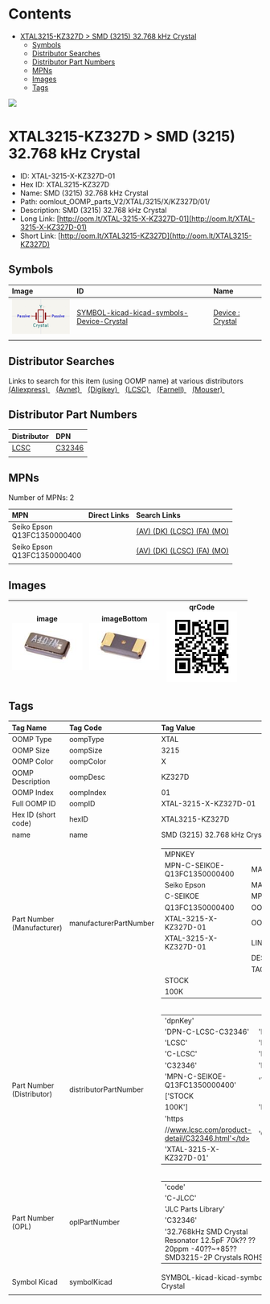 



Contents
========

* [XTAL3215-KZ327D > SMD (3215) 32.768 kHz Crystal](#xtal3215-kz327d--smd-3215-32768-khz-crystal)
	* [Symbols](#symbols)
	* [Distributor Searches](#distributor-searches)
	* [Distributor Part Numbers](#distributor-part-numbers)
	* [MPNs](#mpns)
	* [Images](#images)
	* [Tags](#tags)
  
![][im]
# XTAL3215-KZ327D > SMD (3215) 32.768 kHz Crystal

- ID: XTAL-3215-X-KZ327D-01
- Hex ID: XTAL3215-KZ327D
- Name: SMD (3215) 32.768 kHz Crystal
- Path: oomlout_OOMP_parts_V2/XTAL/3215/X/KZ327D/01/
- Description: SMD (3215) 32.768 kHz Crystal
- Long Link: [http://oom.lt/XTAL-3215-X-KZ327D-01](http://oom.lt/XTAL-3215-X-KZ327D-01)
- Short Link: [http://oom.lt/XTAL3215-KZ327D](http://oom.lt/XTAL3215-KZ327D)

## Symbols
  

|Image|ID|Name|
| :--- | :--- | :--- |
|[![](https://raw.githubusercontent.com/oomlout/oomlout_OOMP_eda_V2/main/SYMBOL/kicad/kicad-symbols/Device/Crystal/image_140.png)](https://github.com/oomlout/oomlout_OOMP_eda_V2/tree/main/SYMBOL/kicad/kicad-symbols/Device/Crystal/)|[SYMBOL-kicad-kicad-symbols-Device-Crystal](https://github.com/oomlout/oomlout_OOMP_eda_V2/tree/main/SYMBOL/kicad/kicad-symbols/Device/Crystal/)|[Device : Crystal](https://github.com/oomlout/oomlout_OOMP_eda_V2/tree/main/SYMBOL/kicad/kicad-symbols/Device/Crystal/)|
||||

## Distributor Searches
  
Links to search for this item (using OOMP name) at various distributors  
[(Aliexpress) ](https://www.aliexpress.com/wholesale?SearchText=SMD+3215+32.768+kHz+Crystal)&nbsp;&nbsp;&nbsp;[(Avnet) ](https://www.avnet.com/shop/us/search/SMD+3215+32.768+kHz+Crystal)&nbsp;&nbsp;&nbsp;[(Digikey) ](https://www.digikey.co.uk/en/products/result?s=SMD+3215+32.768+kHz+Crystal)&nbsp;&nbsp;&nbsp;[(LCSC) ](https://www.lcsc.com/search?q=SMD+3215+32.768+kHz+Crystal)&nbsp;&nbsp;&nbsp;[(Farnell) ](https://uk.farnell.com/search?st=SMD+3215+32.768+kHz+Crystal)&nbsp;&nbsp;&nbsp;[(Mouser) ](https://www.mouser.com/c/?q=SMD+3215+32.768+kHz+Crystal)&nbsp;&nbsp;&nbsp;
## Distributor Part Numbers
  

|Distributor|DPN|
| :--- | :--- |
|[LCSC](https://www.lcsc.com/product-detail/C32346.html)|[C32346](https://www.lcsc.com/product-detail/C32346.html)|
|||

## MPNs
  
Number of MPNs: 2  

|MPN|Direct Links|Search Links|
| :--- | :--- | :--- |
|Seiko Epson<br>Q13FC1350000400||[(AV) ](https://www.avnet.com/shop/us/search/Q13FC1350000400)[(DK) ](https://www.digikey.co.uk/products/en?keywords=Q13FC1350000400)[(LCSC) ](https://www.lcsc.com/search?q=Q13FC1350000400)[(FA) ](https://uk.farnell.com/search?st=Q13FC1350000400)[(MO) ](https://www.mouser.com/c/?q=Q13FC1350000400)|
|Seiko Epson<br>Q13FC1350000400||[(AV) ](https://www.avnet.com/shop/us/search/Q13FC1350000400)[(DK) ](https://www.digikey.co.uk/products/en?keywords=Q13FC1350000400)[(LCSC) ](https://www.lcsc.com/search?q=Q13FC1350000400)[(FA) ](https://uk.farnell.com/search?st=Q13FC1350000400)[(MO) ](https://www.mouser.com/c/?q=Q13FC1350000400)|
||||

## Images
  

|image<br>[![](https://raw.githubusercontent.com/oomlout/oomlout_OOMP_parts_V2/main/XTAL/3215/X/KZ327D/01/image_140.jpg)](https://github.com/oomlout/oomlout_OOMP_parts_V2/tree/main/XTAL/3215/X/KZ327D/01/image.jpg)|imageBottom<br>[![](https://raw.githubusercontent.com/oomlout/oomlout_OOMP_parts_V2/main/XTAL/3215/X/KZ327D/01/image_BOTTOM_140.jpg)](https://github.com/oomlout/oomlout_OOMP_parts_V2/tree/main/XTAL/3215/X/KZ327D/01/image_BOTTOM.jpg)|qrCode<br>[![](https://raw.githubusercontent.com/oomlout/oomlout_OOMP_parts_V2/main/XTAL/3215/X/KZ327D/01/qrCode_140.png)](https://github.com/oomlout/oomlout_OOMP_parts_V2/tree/main/XTAL/3215/X/KZ327D/01/qrCode.png)||
| :---: | :---: | :---: | :---: |

## Tags
  

|Tag Name|Tag Code|Tag Value|
| :--- | :--- | :--- |
|OOMP Type|oompType|XTAL|
|OOMP Size|oompSize|3215|
|OOMP Color|oompColor|X|
|OOMP Description|oompDesc|KZ327D|
|OOMP Index|oompIndex|01|
|Full OOMP ID|oompID|XTAL-3215-X-KZ327D-01|
|Hex ID (short code)|hexID|XTAL3215-KZ327D|
|name|name|SMD (3215) 32.768 kHz Crystal|
|Part Number (Manufacturer)|manufacturerPartNumber|<table><tr><td>MPNKEY</td></tr><tr><td> MPN-C-SEIKOE-Q13FC1350000400</td><td> MANUFACTURER</td></tr><tr><td> Seiko Epson</td><td> MANUCODE</td></tr><tr><td> C-SEIKOE</td><td> MPN</td></tr><tr><td> Q13FC1350000400</td><td> OOMPIDPARTIAL</td></tr><tr><td> XTAL-3215-X-KZ327D-01</td><td> OOMPID</td></tr><tr><td> XTAL-3215-X-KZ327D-01</td><td> LINK</td></tr><tr><td> </td><td> DESCRIPTION</td></tr><tr><td> </td><td> TAGS</td></tr><tr><td> STOCK</td></tr><tr><td>100K</td></tr></table></td><td> <table><tr><td>MPNKEY</td></tr><tr><td> MPN-C-SEIKOE-Q13FC1350000400</td><td> MANUFACTURER</td></tr><tr><td> Seiko Epson</td><td> MANUCODE</td></tr><tr><td> C-SEIKOE</td><td> MPN</td></tr><tr><td> Q13FC1350000400</td><td> OOMPIDPARTIAL</td></tr><tr><td> XTAL-3215-X-KZ327D-01</td><td> OOMPID</td></tr><tr><td> XTAL-3215-X-KZ327D-01</td><td> LINK</td></tr><tr><td> </td><td> DESCRIPTION</td></tr><tr><td> </td><td> TAGS</td></tr><tr><td> STOCK</td></tr><tr><td>100K</td></tr></table>|
|Part Number (Distributor)|distributorPartNumber|<table><tr><td>'dpnKey'</td></tr><tr><td> 'DPN-C-LCSC-C32346'</td><td> 'DISTRIBUTOR'</td></tr><tr><td> 'LCSC'</td><td> 'DISTRCODE'</td></tr><tr><td> 'C-LCSC'</td><td> 'DPN'</td></tr><tr><td> 'C32346'</td><td> 'MPN'</td></tr><tr><td> 'MPN-C-SEIKOE-Q13FC1350000400'</td><td> 'TAGS'</td></tr><tr><td> ['STOCK</td></tr><tr><td>100K']</td><td> 'LINK'</td></tr><tr><td> 'https</td></tr><tr><td>//www.lcsc.com/product-detail/C32346.html'</td><td> 'OOMPID'</td></tr><tr><td> 'XTAL-3215-X-KZ327D-01'</td></tr></table>|
|Part Number (OPL)|oplPartNumber|<table><tr><td>'code'</td></tr><tr><td> 'C-JLCC'</td><td> 'name'</td></tr><tr><td> 'JLC Parts Library'</td><td> 'partID'</td></tr><tr><td> 'C32346'</td><td> 'partName'</td></tr><tr><td> '32.768kHz SMD Crystal Resonator 12.5pF 70k?? ??20ppm -40??~+85?? SMD3215-2P  Crystals ROHS'</td></tr></table>|
|Symbol Kicad|symbolKicad|SYMBOL-kicad-kicad-symbols-Device-Crystal|
||||



[im]: image_450.jpg
